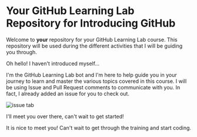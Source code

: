 # Your GitHub Learning Lab Repository for Introducing GitHub

Welcome to **your** repository for your GitHub Learning Lab course. This repository will be used during the different activities that I will be guiding you through.

Oh hello! I haven't introduced myself...

I'm the GitHub Learning Lab bot and I'm here to help guide you in your journey to learn and master the various topics covered in this course. I will be using Issue and Pull Request comments to communicate with you. In fact, I already added an issue for you to check out.

![issue tab](https://lab.github.com/public/images/issue_tab.png)

I'll meet you over there, can't wait to get started!

It is nice to meet you! Can't wait to get through the training and start coding.
